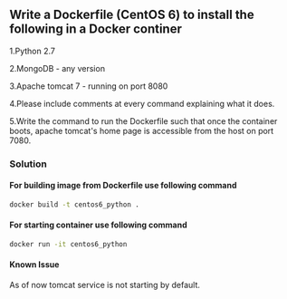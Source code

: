 ## Write a Dockerfile (CentOS 6) to install the following in a Docker continer
1.Python 2.7

2.MongoDB - any version

3.Apache tomcat 7 - running on port 8080

4.Please include comments at every command explaining what it does.

5.Write the command to run the Dockerfile such that once the container boots, apache tomcat's home page is accessible from the host on port 7080.

### Solution
#### For building image from Dockerfile use following command

```sh
docker build -t centos6_python .
```

#### For starting container use following command
```sh
docker run -it centos6_python
```

#### Known Issue
 As of now tomcat service is not starting by default. 
